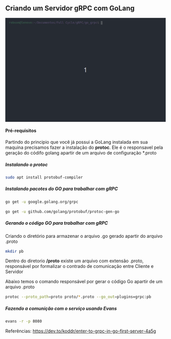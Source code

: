 ## Criando um Servidor gRPC com GoLang

<img src="./static/app.gif" align="center"></img>

#### Pré-requisitos
Partindo do principio que você já possui a GoLang instalada em sua maquina precisamos fazer a instalação do <b>protoc</b>. Ele é o responsavel pela geração do códifo golang apartir de um arquivo de configuração *.proto


##### Instalando o protoc
``` bash
sudo apt install protobuf-compiler
```

##### Instalando pacotes do GO para trabalhar com gRPC
``` bash
go get -u google.golang.org/grpc
```

``` bash
go get -u github.com/golang/protobuf/protoc-gen-go
```

##### Gerando o código GO para trabalhar com gRPC

Criando o diretório para armazenar o arquivo .go gerado apartir do arquivo .proto
``` bash
mkdir pb
```

Dentro do diretorio <b>/proto</b> existe um arquivo com extensão .proto, responsável por formalizar o contrado de comunicação entre Cliente e Servidor

Abaixo temos o comando responsável por gerar o código Go apartir de um arquivo .proto
``` bash
protoc --proto_path=proto proto/*.proto --go_out=plugins=grpc:pb
```

##### Fazendo a comunição com o serviço usando Evans
``` bash
evans -r -p 8080
```

Referências: 
https://dev.to/koddr/enter-to-grpc-in-go-first-server-4a5g